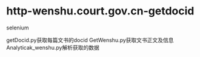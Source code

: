 # http-wenshu.court.gov.cn-getdocid
selenium



getDocid.py获取每篇文书的docid
GetWenshu.py获取文书正文及信息
Analyticak_wenshu.py解析获取的数据
